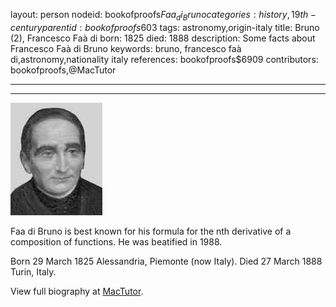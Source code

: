layout: person
nodeid: bookofproofs$Faa_di_Bruno
categories: history,19th-century
parentid: bookofproofs$603
tags: astronomy,origin-italy
title: Bruno (2), Francesco Faà di
born: 1825
died: 1888
description: Some facts about Francesco Faà di Bruno
keywords: bruno, francesco faà di,astronomy,nationality italy
references: bookofproofs$6909
contributors: bookofproofs,@MacTutor

---


---

![Faa_di_Bruno.jpg](https://github.com/bookofproofs/bookofproofs.github.io/blob/main/_sources/_assets/images/portraits/Faa_di_Bruno.jpg?raw=true)

Faa di Bruno is best known for his formula for the nth derivative of a composition of functions. He was beatified in 1988.

Born 29 March 1825 Alessandria, Piemonte (now Italy). Died 27 March 1888 Turin, Italy.


View full biography at [MacTutor](https://mathshistory.st-andrews.ac.uk/Biographies/Faa_di_Bruno/).